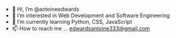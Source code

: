 - 👋 Hi, I’m @antoineedwards
- 👀 I’m interested in Web Development and Software Engineering
- 🌱 I’m currently learning Python, CSS, JavaScript
- 📫 How to reach me ... edwardsantoine333@gmail.com


<!---
antoineedwards/antoineedwards is a ✨ special ✨ repository because its `README.md` (this file) appears on your GitHub profile.
You can click the Preview link to take a look at your changes.
--->
